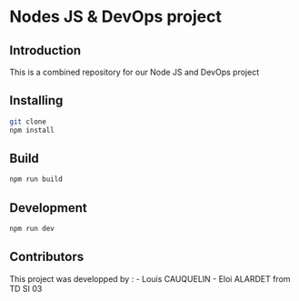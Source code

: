 # Nodes JS & DevOps project

## Introduction

This is a combined repository for our Node JS and DevOps project

## Installing

```bash
git clone 
npm install
```

## Build

```bash
npm run build
```

## Development

```bash
npm run dev
```

## Contributors
This project was developped by :
    - Louis CAUQUELIN
    - Eloi ALARDET
    from TD SI 03